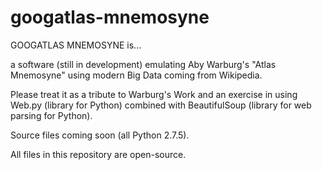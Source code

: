 googatlas-mnemosyne
===================


GOOGATLAS MNEMOSYNE is...

a software (still in development) emulating Aby Warburg's "Atlas Mnemosyne" using modern Big Data coming from Wikipedia.

Please treat it as a tribute to Warburg's Work and an exercise in using Web.py (library for Python) combined with BeautifulSoup (library for web parsing for Python).

Source files coming soon (all Python 2.7.5).

All files in this repository are open-source.
